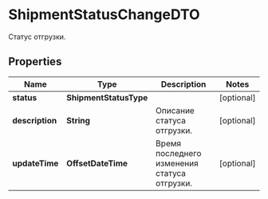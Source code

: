 

# ShipmentStatusChangeDTO

Статус отгрузки.

## Properties

| Name | Type | Description | Notes |
|------------ | ------------- | ------------- | -------------|
|**status** | **ShipmentStatusType** |  |  [optional] |
|**description** | **String** | Описание статуса отгрузки. |  [optional] |
|**updateTime** | **OffsetDateTime** | Время последнего изменения статуса отгрузки. |  [optional] |




